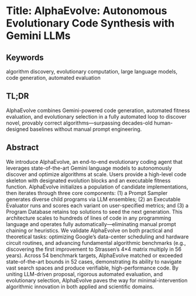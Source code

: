 # Title: AlphaEvolve: Autonomous Evolutionary Code Synthesis with Gemini LLMs

## Keywords
algorithm discovery, evolutionary computation, large language models, code generation, automated evaluation

## TL;DR
AlphaEvolve combines Gemini-powered code generation, automated fitness evaluation, and evolutionary selection in a fully automated loop to discover novel, provably correct algorithms—surpassing decades-old human-designed baselines without manual prompt engineering.

## Abstract
We introduce AlphaEvolve, an end-to-end evolutionary coding agent that leverages state-of-the-art Gemini language models to autonomously discover and optimize algorithms at scale. 
Users provide a high-level code skeleton with designated evolution blocks and an executable fitness function. AlphaEvolve initializes a population of candidate implementations, then iterates through three core components: 
(1) a Prompt Sampler generates diverse child programs via LLM ensembles; 
(2) an Executable Evaluator runs and scores each variant on user-specified metrics; and 
(3) a Program Database retains top solutions to seed the next generation. 
This architecture scales to hundreds of lines of code in any programming language and operates fully automatically—eliminating manual prompt chaining or heuristics. 
We validate AlphaEvolve on both practical and theoretical tasks: optimizing Google’s data-center scheduling and hardware circuit routines, and advancing fundamental algorithmic benchmarks (e.g., discovering the first improvement to Strassen’s 4×4 matrix multiply in 56 years). 
Across 54 benchmark targets, AlphaEvolve matched or exceeded state-of-the-art bounds in 52 cases, demonstrating its ability to navigate vast search spaces and produce verifiable, high-performance code. 
By uniting LLM-driven proposal, rigorous automated evaluation, and evolutionary selection, AlphaEvolve paves the way for minimal-intervention algorithmic innovation in both applied and scientific domains.